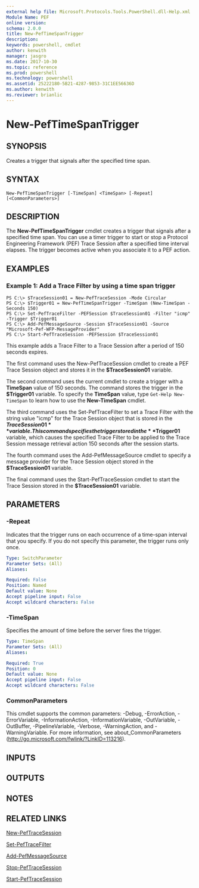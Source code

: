 ```yaml
---
external help file: Microsoft.Protocols.Tools.PowerShell.dll-Help.xml
Module Name: PEF
online version: 
schema: 2.0.0
title: New-PefTimeSpanTrigger
description: 
keywords: powershell, cmdlet
author: kenwith
manager: jasgro
ms.date: 2017-10-30
ms.topic: reference
ms.prod: powershell
ms.technology: powershell
ms.assetid: 25222180-5B21-4287-9853-31C1EE56636D
ms.author: kenwith
ms.reviewer: brianlic
---
```


# New-PefTimeSpanTrigger

## SYNOPSIS
Creates a trigger that signals after the specified time span.

## SYNTAX

```
New-PefTimeSpanTrigger [-TimeSpan] <TimeSpan> [-Repeat] [<CommonParameters>]
```

## DESCRIPTION
The **New-PefTimeSpanTrigger** cmdlet creates a trigger that signals after a specified time span.
You can use a timer trigger to start or stop a Protocol Engineering Framework (PEF) Trace Session after a specified time interval elapses.
The trigger becomes active when you associate it to a PEF action.

## EXAMPLES

### Example 1: Add a Trace Filter by using a time span trigger
```
PS C:\> $TraceSession01 = New-PefTraceSession -Mode Circular
PS C:\> $Trigger01 = New-PefTimeSpanTrigger -TimeSpan (New-TimeSpan -Seconds 150)
PS C:\> Set-PefTraceFilter -PEFSession $TraceSession01 -Filter "icmp" -Trigger $Trigger01
PS C:\> Add-PefMessageSource -Session $TraceSession01 -Source "Microsoft-Pef-WFP-MessageProvider"
PS C:\> Start-PefTraceSession -PEFSession $TraceSession01
```

This example adds a Trace Filter to a Trace Session after a period of 150 seconds expires.

The first command uses the New-PefTraceSession cmdlet to create a PEF Trace Session object and stores it in the **$TraceSession01** variable.

The second command uses the current cmdlet to create a trigger with a **TimeSpan** value of 150 seconds.
The command stores the trigger in the **$Trigger01** variable.
To specify the **TimeSpan** value, type `Get-Help New-TimeSpan` to learn how to use the **New-TimeSpan** cmdlet.

The third command uses the Set-PefTraceFilter to set a Trace Filter with the string value "icmp" for the Trace Session object that is stored in the **$TraceSession01** variable.
This command specifies the trigger stored in the **$Trigger01** variable, which causes the specified Trace Filter to be applied to the Trace Session message retrieval action 150 seconds after the session starts.

The fourth command uses the Add-PefMessageSource cmdlet to specify a message provider for the Trace Session object stored in the **$TraceSession01** variable.

The final command uses the Start-PefTraceSession cmdlet to start the Trace Session stored in the **$TraceSession01** variable.

## PARAMETERS

### -Repeat
Indicates that the trigger runs on each occurrence of a time-span interval that you specify.
If you do not specify this parameter, the trigger runs only once.

```yaml
Type: SwitchParameter
Parameter Sets: (All)
Aliases: 

Required: False
Position: Named
Default value: None
Accept pipeline input: False
Accept wildcard characters: False
```

### -TimeSpan
Specifies the amount of time before the server fires the trigger.

```yaml
Type: TimeSpan
Parameter Sets: (All)
Aliases: 

Required: True
Position: 0
Default value: None
Accept pipeline input: False
Accept wildcard characters: False
```

### CommonParameters
This cmdlet supports the common parameters: -Debug, -ErrorAction, -ErrorVariable, -InformationAction, -InformationVariable, -OutVariable, -OutBuffer, -PipelineVariable, -Verbose, -WarningAction, and -WarningVariable. For more information, see about_CommonParameters (http://go.microsoft.com/fwlink/?LinkID=113216).

## INPUTS

## OUTPUTS

## NOTES

## RELATED LINKS

[New-PefTraceSession](./New-PefTraceSession.md)

[Set-PefTraceFilter](./Set-PefTraceFilter.md)

[Add-PefMessageSource](./Add-PefMessageSource.md)

[Stop-PefTraceSession](./Stop-PefTraceSession.md)

[Start-PefTraceSession](./Start-PefTraceSession.md)

